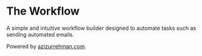 # The Workflow

A simple and intuitive workflow builder designed to automate tasks such as sending automated emails.

Powered by [azizurrehman.com](https://azizurrehman.com/).
